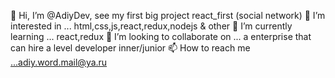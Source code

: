 👋 Hi, I’m @AdiyDev, see my first big project react_first (social network)
👀 I’m interested in ... html,css,js,react,redux,nodejs & other
🌱 I’m currently learning ... react,redux
💞️ I’m looking to collaborate on ... a enterprise that can hire a level developer inner/junior
📫 How to reach me ...adiy.word.mail@ya.ru

<!---
AdiyDev/AdiyDev is a ✨ special ✨ repository because its `README.md` (this file) appears on your GitHub profile.
You can click the Preview link to take a look at your changes.
--->
